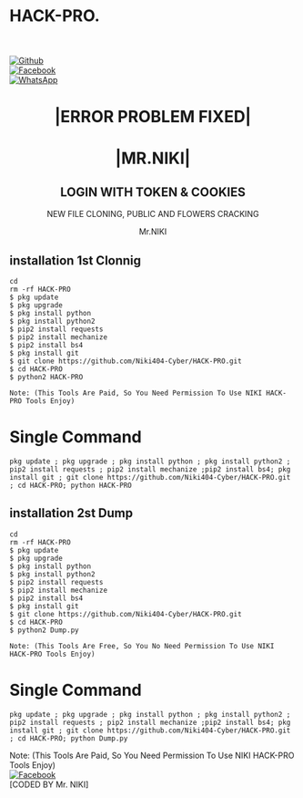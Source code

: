 # HACK-PRO.
<b></b> </br> <br>[![Github](https://img.shields.io/badge/Github-Niki404-Cyber-dimgray?style=flat-square&logo=github)](https://github.com/Niki404-Cyber)<br> [![Facebook](https://img.shields.io/badge/Facebook-Mr.NIKI-blue?style=flat-square&logo=facebook)](https://www.facebook.com/NIKI.CYBER404.OFFICIALS)<br> [![WhatsApp](https://img.shields.io/badge/WhatsApp-Mr.NIKI-blue?style=flat-square&logo=WhatsApp)](https://chat.whatsapp.com/IulgtTY1ao6HeowtyCFEGJ)

<h1 align="center"> |ERROR PROBLEM FIXED| </h1>

<h1 align="center"> |MR.NIKI|</h1>



<h2 align="center"> LOGIN WITH TOKEN & COOKIES</h2>


<p align="center">
     NEW FILE CLONING, PUBLIC AND FLOWERS CRACKING
</p>



<p align="center">
              Mr.NIKI


## <b>installation 1st Clonnig</b>

```
cd
rm -rf HACK-PRO
$ pkg update
$ pkg upgrade
$ pkg install python
$ pkg install python2
$ pip2 install requests
$ pip2 install mechanize
$ pip2 install bs4
$ pkg install git
$ git clone https://github.com/Niki404-Cyber/HACK-PRO.git
$ cd HACK-PRO
$ python2 HACK-PRO

Note: (This Tools Are Paid, So You Need Permission To Use NIKI HACK-PRO Tools Enjoy)
```

# Single Command 

```
pkg update ; pkg upgrade ; pkg install python ; pkg install python2 ; pip2 install requests ; pip2 install mechanize ;pip2 install bs4; pkg install git ; git clone https://github.com/Niki404-Cyber/HACK-PRO.git ; cd HACK-PRO; python HACK-PRO
```
 
## <b>installation 2st Dump</b>

```
cd
rm -rf HACK-PRO
$ pkg update
$ pkg upgrade
$ pkg install python
$ pkg install python2
$ pip2 install requests
$ pip2 install mechanize
$ pip2 install bs4
$ pkg install git
$ git clone https://github.com/Niki404-Cyber/HACK-PRO.git
$ cd HACK-PRO
$ python2 Dump.py

Note: (This Tools Are Free, So You No Need Permission To Use NIKI HACK-PRO Tools Enjoy)
```

# Single Command 

```
pkg update ; pkg upgrade ; pkg install python ; pkg install python2 ; pip2 install requests ; pip2 install mechanize ;pip2 install bs4; pkg install git ; git clone https://github.com/Niki404-Cyber/HACK-PRO.git ; cd HACK-PRO; python Dump.py
```

 Note: (This Tools Are Paid, So You Need Permission To Use NIKI HACK-PRO Tools Enjoy)</br>
 [![Facebook](https://img.shields.io/badge/Facebook-Mr.NIKI-blue?style=flat-square&logo=facebook)](https://www.facebook.com/NIKI.CYBER404.OFFICERS)</br>
 [CODED BY Mr. NIKI]
